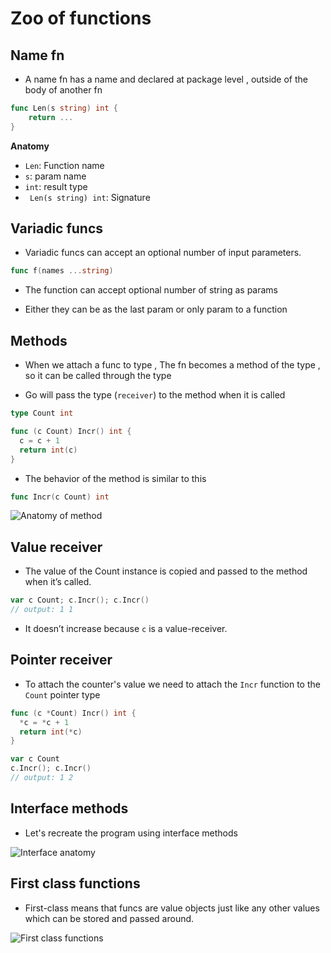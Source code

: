 # Zoo of functions

## Name fn

- A name fn has a name and declared at package level , outside of the body of another fn

```go
func Len(s string) int {
    return ...
}

```

**Anatomy**

- ``Len``: Function name
- ``s``: param name
- ``int``: result type
- `` Len(s string) int``: Signature

## Variadic funcs

- Variadic funcs can accept an optional number of input parameters.

```go
func f(names ...string)
```

- The function can accept optional number of string as params

- Either they can be as the last param or only param to a function

## Methods

- When we attach a func to type , The fn becomes a method of the type , so it can be called
through the type

- Go will pass the type (``receiver``) to the method when it is called

```go
type Count int

func (c Count) Incr() int {
  c = c + 1
  return int(c)
}

```

- The behavior of the method is similar to this

```go
func Incr(c Count) int
```

![Anatomy of method](https://miro.medium.com/v2/resize:fit:1400/format:webp/1*pTk0c8mVLT-sHBASXKDkXw.png)

## Value receiver

- The value of the Count instance is copied and passed to the method when it’s called.

```go
var c Count; c.Incr(); c.Incr()
// output: 1 1
```

- It doesn’t increase because ``c`` is a value-receiver.

## Pointer receiver

- To attach the counter's value we need to attach the ``Incr`` function to the ``Count`` pointer type

```go
func (c *Count) Incr() int {
  *c = *c + 1
  return int(*c)
}

var c Count
c.Incr(); c.Incr()
// output: 1 2

```

## Interface methods

- Let's recreate the program using interface methods

![Interface anatomy](https://miro.medium.com/v2/resize:fit:2000/format:webp/1*El6Ok6ugLnHPNCsFAF5nQg.png)

## First class functions

- First-class means that funcs are value objects just like any other values which can be stored and passed around.

![First class functions](https://miro.medium.com/v2/resize:fit:2000/format:webp/1*UYozg9jW6Gan8fymRHaTGw.png)

